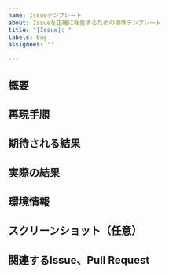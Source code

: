 ```yaml
---
name: Issueテンプレート
about: Issueを正確に報告するための標準テンプレート
title: "[Issue]: "
labels: bug
assignees: ''

---
```


[//]: # (必要の無い項目は消してください。)

## 概要

## 再現手順

## 期待される結果

## 実際の結果

## 環境情報

## スクリーンショット（任意）

## 関連するIssue、Pull Request
